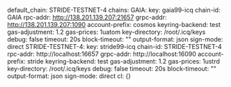 default_chain: STRIDE-TESTNET-4
chains:
  GAIA:
    key: gaia99-icq
    chain-id: GAIA
    rpc-addr: http://138.201.139.207:21657
    grpc-addr: http://138.201.139.207:1090
    account-prefix: cosmos
    keyring-backend: test
    gas-adjustment: 1.2
    gas-prices: 1uatom
    key-directory: /root/.icq/keys
    debug: false
    timeout: 20s
    block-timeout: ""
    output-format: json
    sign-mode: direct
  STRIDE-TESTNET-4:
    key: stride99-icq
    chain-id: STRIDE-TESTNET-4
    rpc-addr: http://localhost:16657
    grpc-addr: http://localhost:16090
    account-prefix: stride
    keyring-backend: test
    gas-adjustment: 1.2
    gas-prices: 1ustrd
    key-directory: /root/.icq/keys
    debug: false
    timeout: 20s
    block-timeout: ""
    output-format: json
    sign-mode: direct
cl: {}
